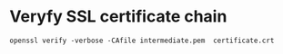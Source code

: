 # Veryfy SSL certificate chain  

```
openssl verify -verbose -CAfile intermediate.pem  certificate.crt
